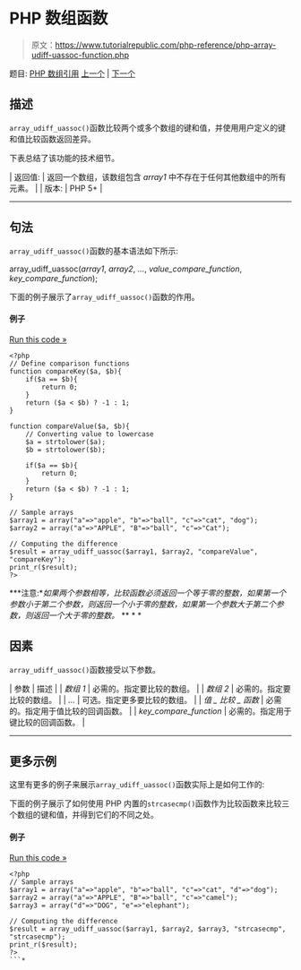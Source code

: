 # PHP 数组函数

> 原文：<https://www.tutorialrepublic.com/php-reference/php-array-udiff-uassoc-function.php>

题目: [PHP 数组引用](php-array-functions.php) [上一个](php-array-udiff-assoc-function.php) | [下一个](php-array-uintersect-function.php)

## 描述

`array_udiff_uassoc()`函数比较两个或多个数组的键和值，并使用用户定义的键和值比较函数返回差异。

下表总结了该功能的技术细节。

| 返回值: | 返回一个数组，该数组包含 *array1* 中不存在于任何其他数组中的所有元素。 |
| 版本: | PHP 5+ |

* * *

## 句法

`array_udiff_uassoc()`函数的基本语法如下所示:

array_udiff_uassoc(*array1*, *array2*, *...*, *value_compare_function*, *key_compare_function*);

下面的例子展示了`array_udiff_uassoc()`函数的作用。

#### 例子

[Run this code »](../codelab.php?topic=php&file=difference-of-two-arrays-using-key-value-comparison-functions "Run this code to view the output")

```
<?php
// Define comparison functions
function compareKey($a, $b){
    if($a == $b){
        return 0;
    }
    return ($a < $b) ? -1 : 1;
}

function compareValue($a, $b){
    // Converting value to lowercase
    $a = strtolower($a);
    $b = strtolower($b);

    if($a == $b){
        return 0;
    }
    return ($a < $b) ? -1 : 1;
}

// Sample arrays
$array1 = array("a"=>"apple", "b"=>"ball", "c"=>"cat", "dog");
$array2 = array("a"=>"APPLE", "B"=>"ball", "c"=>"Cat");

// Computing the difference
$result = array_udiff_uassoc($array1, $array2, "compareValue", "compareKey");
print_r($result);
?>
```

 ***注意:**如果两个参数相等，比较函数必须返回一个等于零的整数，如果第一个参数小于第二个参数，则返回一个小于零的整数，如果第一个参数大于第二个参数，则返回一个大于零的整数。*  ** * *

## 因素

`array_udiff_uassoc()`函数接受以下参数。

| 参数 | 描述 |
| *数组 1* | 必需的。指定要比较的数组。 |
| *数组 2* | 必需的。指定要比较的数组。 |
| *...* | 可选。指定更多要比较的数组。 |
| *值 _ 比较 _ 函数* | 必需的。指定用于值比较的回调函数。 |
| *key_compare_function* | 必需的。指定用于键比较的回调函数。 |

* * *

## 更多示例

这里有更多的例子来展示`array_udiff_uassoc()`函数实际上是如何工作的:

下面的例子展示了如何使用 PHP 内置的`strcasecmp()`函数作为比较函数来比较三个数组的键和值，并得到它们的不同之处。

#### 例子

[Run this code »](../codelab.php?topic=php&file=difference-of-three-arrays-using-key-value-comparison-functions "Run this code to view the output")

```
<?php
// Sample arrays
$array1 = array("a"=>"apple", "b"=>"ball", "c"=>"cat", "d"=>"dog");
$array2 = array("a"=>"APPLE", "B"=>"ball", "c"=>"camel");
$array3 = array("d"=>"DOG", "e"=>"elephant");

// Computing the difference
$result = array_udiff_uassoc($array1, $array2, $array3, "strcasecmp", "strcasecmp");
print_r($result);
?>
```*